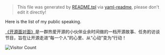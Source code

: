 > This file was generated by [README.tpl](README.tpl) via [yaml-readme](https://github.com/LinuxSuRen/yaml-readme), please don't edit it directly!

Here is the list of my public speaking.

[《开源面对面》](https://github.com/opensource-f2f/episode)是一群热爱开源的小伙伴业余时间做的一档开源故事、任务的访谈节目，旨在让开源走进“每一个人”的心里、从“心动”变为“行动！

![Visitor Count](https://profile-counter.glitch.me/{LinuxSuRen}/count.svg)

